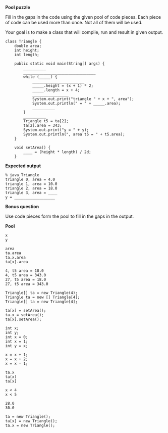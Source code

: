 **Pool puzzle**

Fill in the gaps in the code using the given pool of code pieces.
Each piece of code can be used more than once.
Not all of them will be used.

Your goal is to make a class that will compile, run and result in given output.

    class Triangle {
        double area;
        int height;
        int length;
    
        public static void main(String[] args) {
            __________
            ________________________________
            while (_____) {
                _______________________
                _____.height = (x + 1) * 2;
                _____.length = x + 4;
                ________________
                System.out.print("triangle " + x + ", area");
                System.out.println(" = " + _____.area);
                __________
            }
            __________
            Triangle t5 = ta[2];
            ta[2].area = 343;
            System.out.print("y = " + y);
            System.out.println(", area t5 = " + t5.area);
        }
    
        void setArea() {
            ____ = (height * length) / 2d;
        } 


**Expected output**

    % java Triangle
    triangle 0, area = 4.0
    triangle 1, area = 10.0
    triangle 2, area = 18.0
    triangle 3, area = ____
    y = __________________
    
**Bonus question**

Use code pieces form the pool to fill in the gaps in the output.

**Pool**

    x
    y   
<!-- -->
    area
    ta.area
    ta.x.area
    ta[x].area
<!-- -->
    4, t5 area = 18.0
    4, t5 area = 343.0
    27, t5 area = 18.0
    27, t5 area = 343.0
<!-- -->
    Triangle[] ta = new Triangle(4);
    Triangle ta = new [] Triangle[4];
    Triangle[] ta = new Triangle[4];
<!-- -->
    ta[x] = setArea();
    ta.x = setArea();
    ta[x].setArea();
<!-- -->
    int x;
    int y;
    int x = 0;
    int x = 1;
    int y = x;
<!-- -->
    x = x + 1;
    x = x + 2;
    x = x - 1;
<!-- -->
    ta.x
    ta(x)
    ta[x]
<!-- -->
    x < 4
    x < 5
<!-- -->
    28.0
    30.0
<!-- -->
    ta = new Triangle();
    ta[x] = new Triangle();
    ta.x = new Triangle();